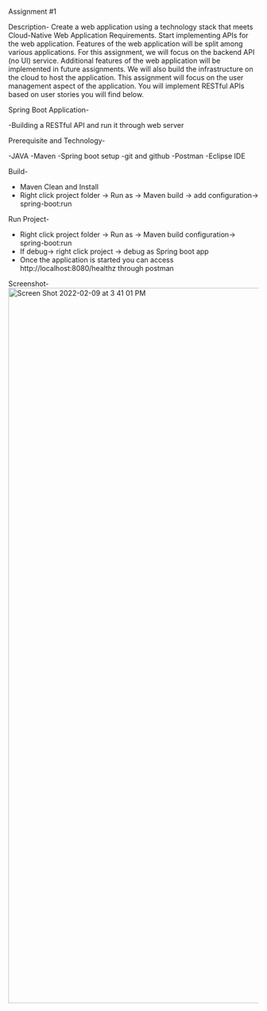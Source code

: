 Assignment #1

Description-
Create a web application using a technology stack that meets Cloud-Native Web Application Requirements. Start implementing APIs for the web application. Features of the web application will be split among various applications. For this assignment, we will focus on the backend API (no UI) service. Additional features of the web application will be implemented in future assignments. We will also build the infrastructure on the cloud to host the application. This assignment will focus on the user management aspect of the application. You will implement RESTful APIs based on user stories you will find below.

Spring Boot Application-

-Building a RESTful API and run it through web server

Prerequisite and Technology-

-JAVA
-Maven
-Spring boot setup
-git and github
-Postman
-Eclipse IDE

Build-

- Maven Clean and Install
- Right click project folder -> Run as -> Maven build -> add configuration-> spring-boot:run

Run Project-

- Right click project folder -> Run as -> Maven build configuration-> spring-boot:run 
- If debug-> right click project -> debug as Spring boot app
- Once the application is started you can access http://localhost:8080/healthz through postman

Screenshot-
<img width="1440" alt="Screen Shot 2022-02-09 at 3 41 01 PM" src="https://user-images.githubusercontent.com/90439646/153286598-7bff8851-06b0-45ff-8631-bd336c4ff412.png">
